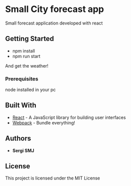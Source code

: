 # Small City forecast app

Small forecast application developed with react

## Getting Started

* npm install
* npm run start

And get the weather!

### Prerequisites

node installed in your pc

## Built With

* [React](reactjs.org) - A JavaScript library for building user interfaces
* [Webpack](https://webpack.js.org/) - Bundle everything!

## Authors

* **Sergi SMJ**

## License

This project is licensed under the MIT License
